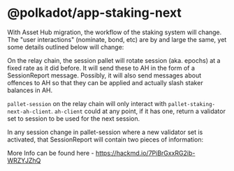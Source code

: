 # @polkadot/app-staking-next

With Asset Hub migration, the workflow of the staking system will change. The "user interactions" (nominate, bond, etc) are by and large the same, yet some details outlined below will change:

On the relay chain, the session pallet will rotate session (aka. epochs) at a fixed rate as it did before. It will send these to AH in the form of a SessionReport message. Possibly, it will also send messages about offences to AH so that they can be applied and actually slash staker balances in AH.

`pallet-session` on the relay chain will only interact with `pallet-staking-next-ah-client`. `ah-client` could at any point, if it has one, return a validator set to session to be used for the next session.

In any session change in pallet-session where a new validator set is activated, that SessionReport will contain two pieces of information:

More Info can be found here - https://hackmd.io/7PiBrGxxRG2ib-WRZYJZhQ